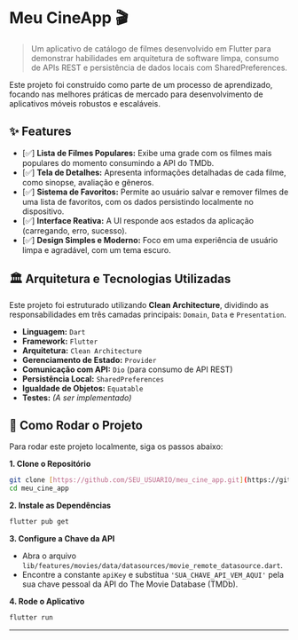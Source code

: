 # Meu CineApp 🎬

> Um aplicativo de catálogo de filmes desenvolvido em Flutter para demonstrar habilidades em arquitetura de software limpa, consumo de APIs REST e persistência de dados locais com SharedPreferences.

Este projeto foi construído como parte de um processo de aprendizado, focando nas melhores práticas de mercado para desenvolvimento de aplicativos móveis robustos e escaláveis.

## ✨ Features

- [✅] **Lista de Filmes Populares:** Exibe uma grade com os filmes mais populares do momento consumindo a API do TMDb.
- [✅] **Tela de Detalhes:** Apresenta informações detalhadas de cada filme, como sinopse, avaliação e gêneros.
- [✅] **Sistema de Favoritos:** Permite ao usuário salvar e remover filmes de uma lista de favoritos, com os dados persistindo localmente no dispositivo.
- [✅] **Interface Reativa:** A UI responde aos estados da aplicação (carregando, erro, sucesso).
- [✅] **Design Simples e Moderno:** Foco em uma experiência de usuário limpa e agradável, com um tema escuro.

## 🏛️ Arquitetura e Tecnologias Utilizadas

Este projeto foi estruturado utilizando **Clean Architecture**, dividindo as responsabilidades em três camadas principais: `Domain`, `Data` e `Presentation`.

- **Linguagem:** `Dart`
- **Framework:** `Flutter`
- **Arquitetura:** `Clean Architecture`
- **Gerenciamento de Estado:** `Provider`
- **Comunicação com API:** `Dio` (para consumo de API REST)
- **Persistência Local:** `SharedPreferences`
- **Igualdade de Objetos:** `Equatable`
- **Testes:** _(A ser implementado)_

## 🚀 Como Rodar o Projeto

Para rodar este projeto localmente, siga os passos abaixo:

**1. Clone o Repositório**

```bash
git clone [https://github.com/SEU_USUARIO/meu_cine_app.git](https://github.com/SEU_USUARIO/meu_cine_app.git)
cd meu_cine_app
```

**2. Instale as Dependências**

```bash
flutter pub get
```

**3. Configure a Chave da API**

- Abra o arquivo `lib/features/movies/data/datasources/movie_remote_datasource.dart`.
- Encontre a constante `apiKey` e substitua `'SUA_CHAVE_API_VEM_AQUI'` pela sua chave pessoal da API do The Movie Database (TMDb).

**4. Rode o Aplicativo**

```bash
flutter run
```

---
